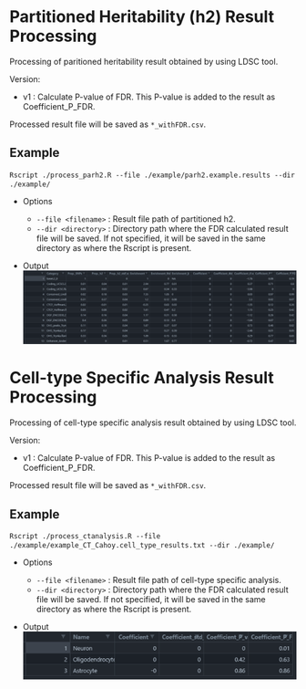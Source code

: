 # Partitioned Heritability (h2) Result Processing

Processing of paritioned heritability result obtained by using LDSC tool.

Version:
- v1 : Calculate P-value of FDR. This P-value is added to the result as Coefficient_P_FDR.


Processed result file will be saved as `*_withFDR.csv`.

## Example
```
Rscript ./process_parh2.R --file ./example/parh2.example.results --dir ./example/
```

- Options
    - `--file <filename>` : Result file path of partitioned h2.
    - `--dir <directory>` : Directory path where the FDR calculated result file will be saved. If not specified, it will be saved in the same directory as where the Rscript is present.


- Output
    ![Result](./example/example.result.png)


# Cell-type Specific Analysis Result Processing

Processing of cell-type specific analysis result obtained by using LDSC tool.

Version:
- v1 : Calculate P-value of FDR. This P-value is added to the result as Coefficient_P_FDR.


Processed result file will be saved as `*_withFDR.csv`.

## Example
```
Rscript ./process_ctanalysis.R --file ./example/example_CT_Cahoy.cell_type_results.txt --dir ./example/
```

- Options
    - `--file <filename>` : Result file path of cell-type specific analysis.
    - `--dir <directory>` : Directory path where the FDR calculated result file will be saved. If not specified, it will be saved in the same directory as where the Rscript is present.


- Output
    ![Result](./example/example_CT_Cahoy.cell_type_results_withFDR.png)